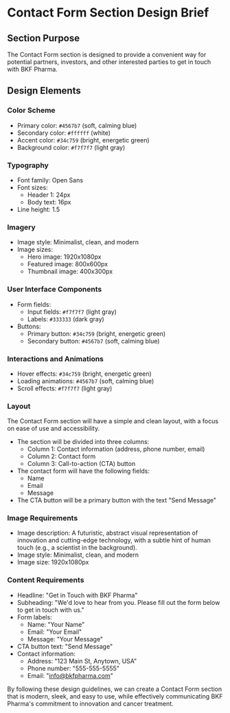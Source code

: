 **Contact Form Section Design Brief**
=====================================

**Section Purpose**
---------------

The Contact Form section is designed to provide a convenient way for potential partners, investors, and other interested parties to get in touch with BKF Pharma.

**Design Elements**
-----------------

### Color Scheme

* Primary color: `#4567b7` (soft, calming blue)
* Secondary color: `#ffffff` (white)
* Accent color: `#34c759` (bright, energetic green)
* Background color: `#f7f7f7` (light gray)

### Typography

* Font family: Open Sans
* Font sizes:
	+ Header 1: 24px
	+ Body text: 16px
* Line height: 1.5

### Imagery

* Image style: Minimalist, clean, and modern
* Image sizes:
	+ Hero image: 1920x1080px
	+ Featured image: 800x600px
	+ Thumbnail image: 400x300px

### User Interface Components

* Form fields:
	+ Input fields: `#f7f7f7` (light gray)
	+ Labels: `#333333` (dark gray)
* Buttons:
	+ Primary button: `#34c759` (bright, energetic green)
	+ Secondary button: `#4567b7` (soft, calming blue)

### Interactions and Animations

* Hover effects: `#34c759` (bright, energetic green)
* Loading animations: `#4567b7` (soft, calming blue)
* Scroll effects: `#f7f7f7` (light gray)

### Layout

The Contact Form section will have a simple and clean layout, with a focus on ease of use and accessibility.

* The section will be divided into three columns:
	+ Column 1: Contact information (address, phone number, email)
	+ Column 2: Contact form
	+ Column 3: Call-to-action (CTA) button
* The contact form will have the following fields:
	+ Name
	+ Email
	+ Message
* The CTA button will be a primary button with the text "Send Message"

### Image Requirements

* Image description: A futuristic, abstract visual representation of innovation and cutting-edge technology, with a subtle hint of human touch (e.g., a scientist in the background).
* Image style: Minimalist, clean, and modern
* Image size: 1920x1080px

### Content Requirements

* Headline: "Get in Touch with BKF Pharma"
* Subheading: "We'd love to hear from you. Please fill out the form below to get in touch with us."
* Form labels:
	+ Name: "Your Name"
	+ Email: "Your Email"
	+ Message: "Your Message"
* CTA button text: "Send Message"
* Contact information:
	+ Address: "123 Main St, Anytown, USA"
	+ Phone number: "555-555-5555"
	+ Email: "info@bkfpharma.com"

By following these design guidelines, we can create a Contact Form section that is modern, sleek, and easy to use, while effectively communicating BKF Pharma's commitment to innovation and cancer treatment.